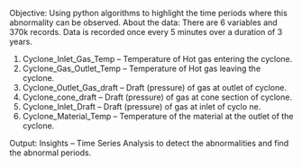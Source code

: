 Objective:
Using python algorithms to highlight the time periods where this abnormality can be
observed.
About the data:
There are 6 variables and 370k records. Data is recorded once every 5 minutes over a duration of 3 years.
1. Cyclone_Inlet_Gas_Temp – Temperature of Hot gas entering the cyclone.
2. Cyclone_Gas_Outlet_Temp – Temperature of Hot gas leaving the cyclone.
3. Cyclone_Outlet_Gas_draft – Draft (pressure) of gas at outlet of cyclone.
4. Cyclone_cone_draft – Draft (pressure) of gas at cone section of cyclone.
5. Cyclone_Inlet_Draft – Draft (pressure) of gas at inlet of cyclo
ne.
6. Cyclone_Material_Temp – Temperature of the material at the outlet of the cyclone.
   
Output:
Insights – Time Series Analysis to detect the abnormalities and find the abnormal periods.
